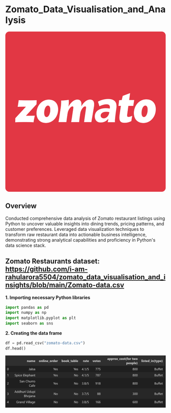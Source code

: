 # Zomato_Data_Visualisation_and_Analysis

![Zomato Logo](https://github.com/i-am-rahularora5504/zomato_data_visualisation_and_insights/blob/main/Zomato_logo.png)

## Overview
Conducted comprehensive data analysis of Zomato restaurant listings using Python to uncover valuable insights into dining trends, pricing patterns, and customer preferences. Leveraged data visualization techniques to transform raw restaurant data into actionable business intelligence, demonstrating strong analytical capabilities and proficiency in Python's data science stack.

**Zomato Restaurants dataset:** https://github.com/i-am-rahularora5504/zomato_data_visualisation_and_insights/blob/main/Zomato-data.csv
---

**1. Importing necessary Python libraries**
```python
import pandas as pd
import numpy as np
import matplotlib.pyplot as plt
import seaborn as sns
```

**2. Creating the data frame**
```python
df = pd.read_csv("zomato-data.csv")
df.head()
```
![Output](https://github.com/i-am-rahularora5504/zomato_data_visualisation_and_insights/blob/main/ss1.png)



